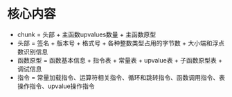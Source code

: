 # 核心内容

+ chunk = 头部 + 主函数upvalues数量 + 主函数原型
+ 头部 = 签名 + 版本号 + 格式号 + 各种整数类型占用的字节数 + 大小端和浮点数识别信息
+ 函数原型 = 函数基本信息 + 指令表 + 常量表 + upvalue表 + 子函数原型表 + 调试信息
+ 指令 = 常量加载指令、运算符相关指令、循环和跳转指令、函数调用指令、表操作指令、upvalue操作指令
